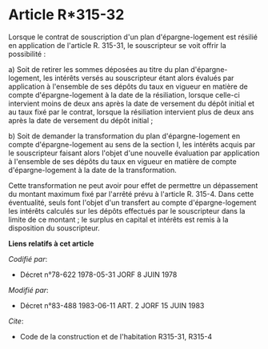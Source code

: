 # Article R*315-32

Lorsque le contrat de souscription d'un plan d'épargne-logement est résilié en application de l'article R. 315-31, le
souscripteur se voit offrir la possibilité :

a) Soit de retirer les sommes déposées au titre du plan d'épargne-logement, les intérêts versés au souscripteur étant alors
évalués par application à l'ensemble de ses dépôts du taux en vigueur en matière de compte d'épargne-logement à la date de la
résiliation, lorsque celle-ci intervient moins de deux ans après la date de versement du dépôt initial et au taux fixé par le
contrat, lorsque la résiliation intervient plus de deux ans après la date de versement du dépôt initial ;

b) Soit de demander la transformation du plan d'épargne-logement en compte d'épargne-logement au sens de la section I, les
intérêts acquis par le souscripteur faisant alors l'objet d'une nouvelle évaluation par application à l'ensemble de ses
dépôts du taux en vigueur en matière de compte d'épargne-logement à la date de la transformation.

Cette transformation ne peut avoir pour effet de permettre un dépassement du montant maximum fixé par l'arrêté prévu à
l'article R. 315-4. Dans cette éventualité, seuls font l'objet d'un transfert au compte d'épargne-logement les intérêts
calculés sur les dépôts effectués par le souscripteur dans la limite de ce montant ; le surplus en capital et intérêts est
remis à la disposition du souscripteur.

**Liens relatifs à cet article**

_Codifié par_:

  - Décret n°78-622 1978-05-31 JORF 8 JUIN 1978

_Modifié par_:

  - Décret n°83-488 1983-06-11 ART. 2 JORF 15 JUIN 1983

_Cite_:

  - Code de la construction et de l'habitation R315-31, R315-4
